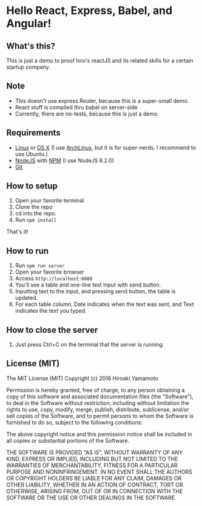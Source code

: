 # Hello React, Express, Babel, and Angular!

## What's this?
This is just a demo to proof hiro's reactJS and its related skills for a
certain startup company.

## Note
* This doesn't use express.Router, because this is a super-small demo.
* React stuff is compiled thru babel on server-side
* Currently, there are no-tests, because this is just a demo.

## Requirements
* [Linux] or [OS X]
  (I use [ArchLinux], but it is for super-nerds. I recommend to use Ubuntu.)
* [NodeJS] with [NPM] (I use NodeJS 6.2.0)
* [Git]

[NodeJS]:https://nodejs.org
[NPM]: https://github.com/npm/npm
[GIT]: https://git-scm.com/
[ArchLinux]: https://www.archlinux.org/
[Linux]: https://en.wikipedia.org/wiki/Linux
[OS X]: http://www.apple.com/osx/

## How to setup
1. Open your favorite terminal
2. Clone the repo
3. cd into the repo.
4. Run `npm install`

That's it!

## How to run
1. Run `npm run server`
2. Open your favorite browser
3. Access `http://localhost:8888`
4. You'll see a table and one-line text input with send button.
5. Inputting text to the input, and pressing send button, the table is updated.
6. For each table column, Date indicates when the text was sent, and Text
  indicates the text you typed.

## How to close the server
1. Just press Ctrl+C on the terminal that the server is running.

## License (MIT)
The MIT License (MIT)
Copyright (c) 2016 Hiroaki Yamamoto

Permission is hereby granted, free of charge, to any person obtaining a copy of this software and associated documentation files (the "Software"), to deal in the Software without restriction, including without limitation the rights to use, copy, modify, merge, publish, distribute, sublicense, and/or sell copies of the Software, and to permit persons to whom the Software is furnished to do so, subject to the following conditions:

The above copyright notice and this permission notice shall be included in all copies or substantial portions of the Software.

THE SOFTWARE IS PROVIDED "AS IS", WITHOUT WARRANTY OF ANY KIND, EXPRESS OR IMPLIED, INCLUDING BUT NOT LIMITED TO THE WARRANTIES OF MERCHANTABILITY, FITNESS FOR A PARTICULAR PURPOSE AND NONINFRINGEMENT. IN NO EVENT SHALL THE AUTHORS OR COPYRIGHT HOLDERS BE LIABLE FOR ANY CLAIM, DAMAGES OR OTHER LIABILITY, WHETHER IN AN ACTION OF CONTRACT, TORT OR OTHERWISE, ARISING FROM, OUT OF OR IN CONNECTION WITH THE SOFTWARE OR THE USE OR OTHER DEALINGS IN THE SOFTWARE.
